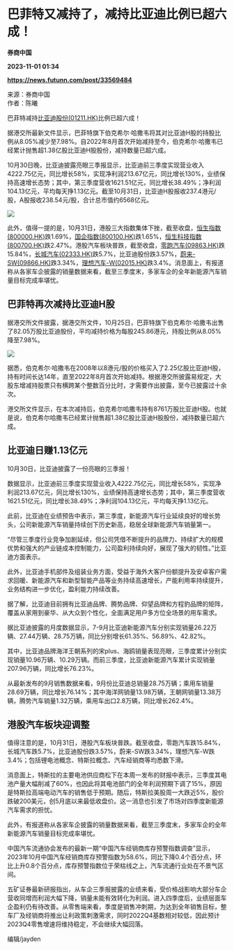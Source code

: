# 巴菲特又减持了，减持比亚迪比例已超六成！
**券商中国**

**2023-11-01 01:34**

**https://news.futunn.com/post/33569484**

来源：券商中国  
作者：陈曦

巴菲特减持[比亚迪股份(01211.HK)](https://www.futunn.com/quote/stock?m=hk&code=01211)比例已超六成！

据港交所最新文件显示，巴菲特旗下伯克希尔·哈撒韦将其对比亚迪H股的持股比例从8.05%减少至7.98%。自2022年8月首次开始减持至今，伯克希尔·哈撒韦已经累计抛售超1.38亿股比亚迪H股股份，减持数量已超六成。

10月30日晚，比亚迪披露亮眼三季报显示，比亚迪前三季度实现营业收入4222.75亿元，同比增长58%，实现净利润213.67亿元，同比增长130%，业绩保持高速增长态势；其中，第三季度营收1621.51亿元，同比增长38.49%；净利润104.13亿元，平均每天挣1.13亿元。截至10月31日，比亚迪H股报收237.4港元/股，A股报收238.54元/股，合计总市值约6568亿元。

![](https://postimg.futunn.com/16987984487786033707909.jpeg)

此外，值得一提的是，10月31日，港股三大指数集体下挫，截至收盘，[恒生指数(800000.HK)](https://www.futunn.com/quote/stock?m=hk&code=800000)跌1.69%，[国企指数(800100.HK)](https://www.futunn.com/quote/stock?m=hk&code=800100)跌1.65%，[恒生科技指数(800700.HK)](https://www.futunn.com/quote/stock?m=hk&code=800700)跌2.47%。港股汽车板块普跌，截至收盘，[零跑汽车(09863.HK)](https://www.futunn.com/quote/stock?m=hk&code=09863)跌15.84%，[长城汽车(02333.HK)](https://www.futunn.com/quote/stock?m=hk&code=02333)跌5.7%，比亚迪股份跌3.57%，[蔚来-SW(09866.HK)](https://www.futunn.com/quote/stock?m=hk&code=09866)跌3.34%，[理想汽车-W(02015.HK)](https://www.futunn.com/quote/stock?m=hk&code=02015)跌3.4%。消息面上，有报道称从各家车企披露的销量数据来看，截至三季度末，多家车企的全年新能源汽车销量目标完成率堪忧。

巴菲特再次减持比亚迪H股
------------

据港交所文件披露，据港交所文件，10月25日，巴菲特旗下伯克希尔·哈撒韦出售了82.05万股比亚迪股份，平均减持价格为每股245.86港元，持股比例从8.05%降至7.98%。

![](https://postimg.futunn.com/16987983910107128973318.png)

据悉，伯克希尔·哈撒韦在2008年以8港元/股的价格买入了2.25亿股比亚迪H股，持有时间长达14年，直至2022年8月首次开始减持。根据港交所披露易规定，大股东增减持股票只有横跨某个整数百分比时，才需要作出披露，至今已披露过十余次。

港交所文件显示，在本次减持后，伯克希尔哈撒韦持有8761万股比亚迪H股。也就是说，伯克希尔哈撒韦已经累计抛售超1.38亿股比亚迪H股股份，减持数量已超六成。

比亚迪日赚1.13亿元
-----------

10月30日，比亚迪披露了一份亮眼的三季报！

数据显示，比亚迪前三季度实现营业收入4222.75亿元，同比增长58%，实现净利润213.67亿元，同比增长130%，业绩保持高速增长态势；其中，第三季度营收1621.51亿元，同比增长38.49%；净利润104.13亿元，平均每天挣1.13亿元。

此前，比亚迪在业绩预告中表示，第三季度，新能源汽车行业延续良好的增长势头，公司新能源汽车销量持续创下历史新高，稳居全球新能源汽车销量第一。

“尽管三季度行业竞争加剧延续，但公司凭借不断提升的品牌力、持续扩大的规模优势和强大的产业链成本控制能力，公司盈利持续向好，展现了强大的韧性。”比亚迪方面表示。

此外，比亚迪手机部件及组装业务方面，受益于海外大客户份额提升及安卓客户需求回暖、新能源汽车和新型智能产品等业务持续高速增长，产能利用率持续提升，业务结构进一步优化，盈利能力持续改善。

据了解，比亚迪目前拥有比亚迪品牌、腾势品牌、仰望品牌和方程豹品牌的矩阵，覆盖从家用到豪华、从大众到个性化，全面满足用户多方位全场景的用车需求。

据比亚迪披露的月度数据显示，7-9月比亚迪新能源汽车分别实现销量26.22万辆、27.44万辆、28.75万辆，同比分别增长61.35%、56.89%、42.82%。

其中，比亚迪品牌海洋王朝系列的宋plus、海鸥销量表现亮眼，三季度累计分别实现销量10.96万辆、10.29万辆。而前三季度，比亚迪新能源汽车累计实现销量207.96万辆，同比增长76.23%。

从最新发布的9月销售数据来看，9月份比亚迪总销量28.75万辆；乘用车销量28.69万辆，同比增长76.14%；其中海洋网销量13.98万辆，王朝网销量13.38万辆，腾势汽车销量1.32万辆，乘用车出口2.8万辆，同比增长262.4%。

港股汽车板块迎调整
---------

值得注意的是，10月31日，港股汽车板块普跌。截至收盘，零跑汽车跌15.84%，长城汽车跌5.7%，比亚迪股份跌3.57%，蔚来-SW跌3.34%，理想汽车-W跌3.4%；包括锂电池概念、特斯拉概念、汽车经销商等均悉数下滑。

消息面上，特斯拉的主要电池供应商松下在本周一发布的财报中表示，三季度其电池产量大幅削减了60%，也因此将其电池部门的全年利润预期下调了15%，原因是特斯拉高端电动汽车的销售低于预期。随后，特斯拉美股周一大跌近5%，股价跌破200美元，创5月底以来最低收盘价。这一消息也引发了市场对四季度新能源汽车需求的担忧。

此外，有报道称从各家车企披露的销量数据来看，截至三季度末，多家车企的全年新能源汽车销量目标完成率堪忧。

中国汽车流通协会发布的最新一期“中国汽车经销商库存预警指数调查”显示，2023年10月中国汽车经销商库存预警指数为58.6%，同比下降0.4个百分点，环比上升0.8个百分点，库存预警指数位于荣枯线之上，汽车流通行业处在不景气区间。

五矿证券最新研报指出，从车企三季报披露的业绩来看，受价格战影响大部分车企营收同增而利润大幅下降，销量未能有效转化为利润。进入四季度后，业绩层面车企盈利仍有待改善。从零售端来看，季度是销售冲刺期，为达到全年销售目标，整车厂及经销商将推出让利政策刺激需求，同时2022Q4基数相对较低，因此预计2023Q4零售增速将维持稳定，不会继续大幅回落。

编辑/jayden